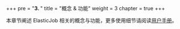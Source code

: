 +++ pre = "<b>3. </b>"
title = "概念 & 功能"
weight = 3 chapter = true +++

本章节阐述 ElasticJob 相关的概念与功能，更多使用细节请阅读[用户手册](/cn/user-manual/)。